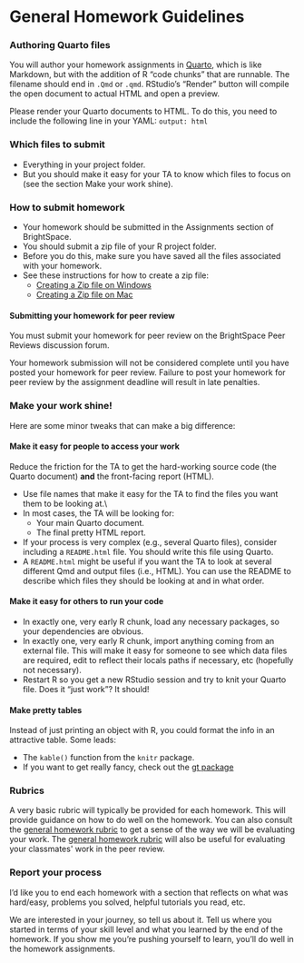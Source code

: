# General Homework Guidelines

### Authoring Quarto files

You will author your homework assignments in [Quarto](https://quarto.org/), which is like Markdown, but with the addition of R “code chunks” that are runnable. The filename should end in `.Qmd` or `.qmd`. RStudio’s “Render” button will compile the open document to actual HTML and open a preview.

Please render your Quarto documents to HTML. To do this, you need to include the following line in your YAML: `output: html`

### Which files to submit

-   Everything in your project folder.
-   But you should make it easy for your TA to know which files to focus on (see the section Make your work shine).

### How to submit homework

-   Your homework should be submitted in the Assignments section of BrightSpace.
-   You should submit a zip file of your R project folder.
-   Before you do this, make sure you have saved all the files associated with your homework.
-   See these instructions for how to create a zip file:
    -   [Creating a Zip file on Windows](https://support.microsoft.com/en-us/windows/zip-and-unzip-files-8d28fa72-f2f9-712f-67df-f80cf89fd4e5)
    -   [Creating a Zip file on Mac](https://support.apple.com/en-in/guide/mac-help/mchlp2528/mac#:~:text=On%20your%20Mac%2C%20in%20a,zip%20extension.)

#### Submitting your homework for peer review

You must submit your homework for peer review on the BrightSpace Peer Reviews discussion forum.

Your homework submission will not be considered complete until you have posted your homework for peer review. Failure to post your homework for peer review by the assignment deadline will result in late penalties.

### Make your work shine!

Here are some minor tweaks that can make a big difference:

#### Make it easy for people to access your work

Reduce the friction for the TA to get the hard-working source code (the Quarto document) **and** the front-facing report (HTML).

-   Use file names that make it easy for the TA to find the files you want them to be looking at.\
-   In most cases, the TA will be looking for:
    -   Your main Quarto document.
    -   The final pretty HTML report.
-   If your process is very complex (e.g., several Quarto files), consider including a `README.html` file. You should write this file using Quarto.
-   A `README.html` might be useful if you want the TA to look at several different Qmd and output files (i.e., HTML). You can use the README to describe which files they should be looking at and in what order.

#### Make it easy for others to run your code

-   In exactly one, very early R chunk, load any necessary packages, so your dependencies are obvious.
-   In exactly one, very early R chunk, import anything coming from an external file. This will make it easy for someone to see which data files are required, edit to reflect their locals paths if necessary, etc (hopefully not necessary).
-   Restart R so you get a new RStudio session and try to knit your Quarto file. Does it “just work”? It should!

#### Make pretty tables

Instead of just printing an object with R, you could format the info in an attractive table. Some leads:

-   The `kable()` function from the `knitr` package.
-   If you want to get really fancy, check out the [gt package](https://gt.rstudio.com/)

### Rubrics

A very basic rubric will typically be provided for each homework. This will provide guidance on how to do well on the homework. You can also consult the [general homework rubric](general-rubric.md) to get a sense of the way we will be evaluating your work. The [general homework rubric](general-rubric.md) will also be useful for evaluating your classmates' work in the peer review.

### Report your process

I’d like you to end each homework with a section that reflects on what was hard/easy, problems you solved, helpful tutorials you read, etc.

We are interested in your journey, so tell us about it. Tell us where you started in terms of your skill level and what you learned by the end of the homework. If you show me you’re pushing yourself to learn, you’ll do well in the homework assignments.
